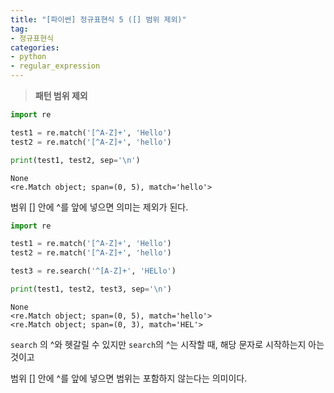 ```yaml
---
title: "[파이썬] 정규표현식 5 ([] 범위 제외)"
tag:
- 정규표현식
categories:
- python
- regular_expression
---
```


> **패턴 범위 제외**

```python
import re

test1 = re.match('[^A-Z]+', 'Hello')
test2 = re.match('[^A-Z]+', 'hello')

print(test1, test2, sep='\n')
```

~~~
None
<re.Match object; span=(0, 5), match='hello'>
~~~

범위 [] 안에 ^를 앞에 넣으면 의미는 제외가 된다.

```python
import re

test1 = re.match('[^A-Z]+', 'Hello')
test2 = re.match('[^A-Z]+', 'hello')

test3 = re.search('^[A-Z]+', 'HELlo')

print(test1, test2, test3, sep='\n')
```

~~~
None
<re.Match object; span=(0, 5), match='hello'>
<re.Match object; span=(0, 3), match='HEL'>
~~~

`search` 의 ^와 헷갈릴 수 있지만 `search`의 ^는 시작할 때, 해당 문자로 시작하는지 아는 것이고

범위 [] 안에 ^를 앞에 넣으면 범위는 포함하지 않는다는 의미이다.
